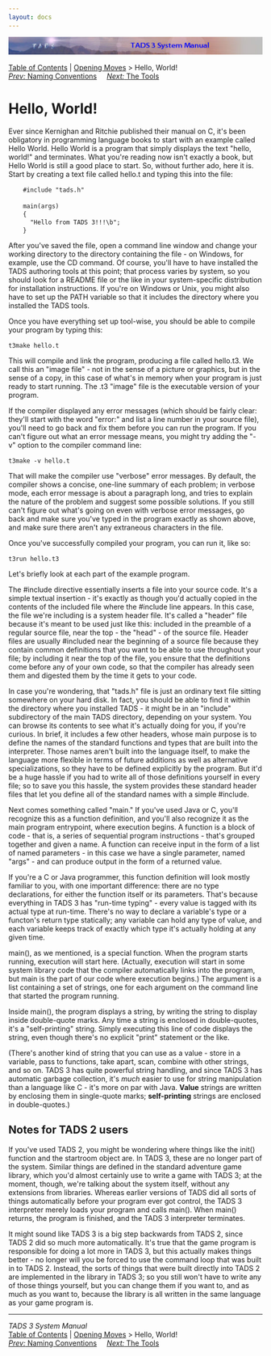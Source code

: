 ```yaml
---
layout: docs
---
```



<img src="topbar.jpg" data-border="0" />





<a href="toc.html" class="nav">Table of Contents</a> \|
<a href="begin.html" class="nav">Opening Moves</a> \> Hello, World!  
<span class="navnp"><a href="naming.html" class="nav"><em>Prev:</em> Naming Conventions</a>
    <a href="tools.html" class="nav"><em>Next:</em> The Tools</a>    
</span>





# Hello, World!

Ever since Kernighan and Ritchie published their manual on C, it's been
obligatory in programming language books to start with an example called
Hello World. Hello World is a program that simply displays the text
"hello, world!" and terminates. What you're reading now isn't exactly a
book, but Hello World is still a good place to start. So, without
further ado, here it is. Start by creating a text file called hello.t
and typing this into the file:

```
    #include "tads.h"

    main(args)
    {
      "Hello from TADS 3!!!\b";
    }
```

After you've saved the file, open a command line window and change your
working directory to the directory containing the file - on Windows, for
example, use the CD command. Of course, you'll have to have installed
the TADS authoring tools at this point; that process varies by system,
so you should look for a README file or the like in your system-specific
distribution for installation instructions. If you're on Windows or
Unix, you might also have to set up the PATH variable so that it
includes the directory where you installed the TADS tools.

Once you have everything set up tool-wise, you should be able to compile
your program by typing this:



    t3make hello.t



This will compile and link the program, producing a file called
hello.t3. We call this an "image file" - not in the sense of a picture
or graphics, but in the sense of a copy, in this case of what's in
memory when your program is just ready to start running. The .t3 "image"
file is the executable version of your program.

If the compiler displayed any error messages (which should be fairly
clear: they'll start with the word "error:" and list a line number in
your source file), you'll need to go back and fix them before you can
run the program. If you can't figure out what an error message means,
you might try adding the "-v" option to the compiler command line:



    t3make -v hello.t



That will make the compiler use "verbose" error messages. By default,
the compiler shows a concise, one-line summary of each problem; in
verbose mode, each error message is about a paragraph long, and tries to
explain the nature of the problem and suggest some possible solutions.
If you still can't figure out what's going on even with verbose error
messages, go back and make sure you've typed in the program exactly as
shown above, and make sure there aren't any extraneous characters in the
file.

Once you've successfully compiled your program, you can run it, like so:



    t3run hello.t3



Let's briefly look at each part of the example program.

The \#include directive essentially inserts a file into your source
code. It's a simple textual insertion - it's exactly as though you'd
actually copied in the contents of the included file where the \#include
line appears. In this case, the file we're including is a system header
file. It's called a "header" file because it's meant to be used just
like this: included in the preamble of a regular source file, near the
top - the "head" - of the source file. Header files are usually
\#included near the beginning of a source file because they contain
common definitions that you want to be able to use throughout your file;
by including it near the top of the file, you ensure that the
definitions come before any of your own code, so that the compiler has
already seen them and digested them by the time it gets to your code.

In case you're wondering, that "tads.h" file is just an ordinary text
file sitting somewhere on your hard disk. In fact, you should be able to
find it within the directory where you installed TADS - it might be in
an "include" subdirectory of the main TADS directory, depending on your
system. You can browse its contents to see what it's actually doing for
you, if you're curious. In brief, it includes a few other headers, whose
main purpose is to define the names of the standard functions and types
that are built into the interpreter. Those names aren't built into the
language itself, to make the language more flexible in terms of future
additions as well as alternative specializations, so they have to be
defined explicitly by the program. But it'd be a huge hassle if you had
to write all of those definitions yourself in every file; so to save you
this hassle, the system provides these standard header files that let
you define all of the standard names with a simple \#include.

Next comes something called "main." If you've used Java or C, you'll
recognize this as a function definition, and you'll also recognize it as
the main program entrypoint, where execution begins. A function is a
block of code - that is, a series of sequential program instructions -
that's grouped together and given a name. A function can receive input
in the form of a list of named parameters - in this case we have a
single parameter, named "args" - and can produce output in the form of a
returned value.

If you're a C or Java programmer, this function definition will look
mostly familiar to you, with one important difference: there are no type
declarations, for either the function itself or its parameters. That's
because everything in TADS 3 has "run-time typing" - every value is
tagged with its actual type at run-time. There's no way to declare a
variable's type or a functon's return type statically; any variable can
hold any type of value, and each variable keeps track of exactly which
type it's actually holding at any given time.

main(), as we mentioned, is a special function. When the program starts
running, execution will start here. (Actually, execution will start in
some system library code that the compiler automatically links into the
program, but main is the part of our code where execution begins.) The
argument is a list containing a set of strings, one for each argument on
the command line that started the program running.

Inside main(), the program displays a string, by writing the string to
display inside double-quote marks. Any time a string is enclosed in
double-quotes, it's a "self-printing" string. Simply executing this line
of code displays the string, even though there's no explicit "print"
statement or the like.

(There's another kind of string that you can use as a value - store in a
variable, pass to functions, take apart, scan, combine with other
strings, and so on. TADS 3 has quite powerful string handling, and since
TADS 3 has automatic garbage collection, it's *much* easier to use for
string manipulation than a language like C - it's more on par with Java.
**Value** strings are written by enclosing them in single-quote marks;
**self-printing** strings are enclosed in double-quotes.)

## Notes for TADS 2 users

If you've used TADS 2, you might be wondering where things like the
init() function and the startroom object are. In TADS 3, these are no
longer part of the system. Similar things are defined in the standard
adventure game library, which you'd almost certainly use to write a game
with TADS 3; at the moment, though, we're talking about the system
itself, without any extensions from libraries. Whereas earlier versions
of TADS did all sorts of things automatically before your program ever
got control, the TADS 3 interpreter merely loads your program and calls
main(). When main() returns, the program is finished, and the TADS 3
interpreter terminates.

It might sound like TADS 3 is a big step backwards from TADS 2, since
TADS 2 did so much more automatically. It's true that the game program
is responsible for doing a lot more in TADS 3, but this actually makes
things better - no longer will you be forced to use the command loop
that was built in to TADS 2. Instead, the sorts of things that were
built directly into TADS 2 are implemented in the library in TADS 3; so
you still won't have to write any of those things yourself, but you can
change them if you want to, and as much as you want to, because the
library is all written in the same language as your game program is.



------------------------------------------------------------------------



*TADS 3 System Manual*  
<a href="toc.html" class="nav">Table of Contents</a> \|
<a href="begin.html" class="nav">Opening Moves</a> \> Hello, World!  
<span class="navnp"><a href="naming.html" class="nav"><em>Prev:</em> Naming Conventions</a>
    <a href="tools.html" class="nav"><em>Next:</em> The Tools</a>    
</span>


